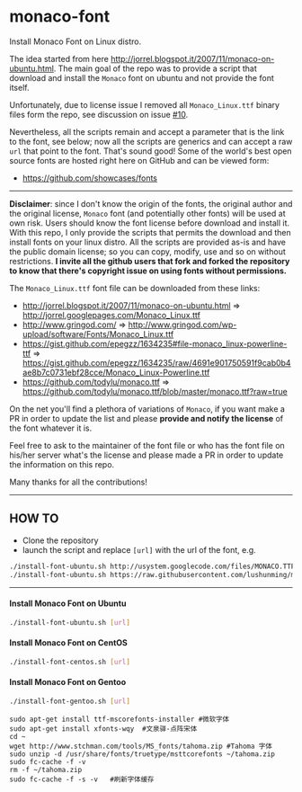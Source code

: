 monaco-font
======

Install Monaco Font on Linux distro.

The idea started from here http://jorrel.blogspot.it/2007/11/monaco-on-ubuntu.html.
The main goal of the repo was to provide a script that download and install the `Monaco` font on ubuntu and not provide the font itself.

Unfortunately, due to license issue I removed all `Monaco_Linux.ttf` binary files form the repo, see discussion on issue [#10](https://github.com/cstrap/monaco-font/issues/10).

Nevertheless, all the scripts remain and accept a parameter that is the link to the font, see below; now all the scripts are generics and can accept a raw `url` that point to the font.
That's sound good! Some of the world's best open source fonts are hosted right here on GitHub and can be viewed form:
* https://github.com/showcases/fonts

---

**Disclaimer**: since I don't know the origin of the fonts, the original author and the original license, `Monaco` font (and potentially other fonts) will be used at own risk. Users should know the font license before download and install it. With this repo, I only provide the scripts that permits the download and then install fonts on your linux distro. All the scripts are provided as-is and have the public domain license; so you can copy, modify, use and so on without restrictions. 
**I invite all the github users that fork and forked the repository to know that there's copyright issue on using fonts without permissions.**

The `Monaco_Linux.ttf` font file can be downloaded from these links: 

* http://jorrel.blogspot.it/2007/11/monaco-on-ubuntu.html => http://jorrel.googlepages.com/Monaco_Linux.ttf
* http://www.gringod.com/ => http://www.gringod.com/wp-upload/software/Fonts/Monaco_Linux.ttf
* https://gist.github.com/epegzz/1634235#file-monaco_linux-powerline-ttf => https://gist.github.com/epegzz/1634235/raw/4691e901750591f9cab0b4ae8b7c0731ebf28cce/Monaco_Linux-Powerline.ttf
* https://github.com/todylu/monaco.ttf => https://github.com/todylu/monaco.ttf/blob/master/monaco.ttf?raw=true

On the net you'll find a plethora of variations of `Monaco`, if you want make a PR in order to update the list and please **provide and notify the license** of the font whatever it is.

Feel free to ask to the maintainer of the font file or who has the font file on his/her server what's the license and please made a PR in order to update the information on this repo. 

Many thanks for all the contributions!

---

## HOW TO

* Clone the repository
* launch the script and replace `[url]` with the url of the font, e.g. 

``` bash
./install-font-ubuntu.sh http://usystem.googlecode.com/files/MONACO.TTF
./install-font-ubuntu.sh https://raw.githubusercontent.com/lushunming/monaco-font/master/fonts/Consolas/consolab.ttf
```

---
#### Install Monaco Font on Ubuntu

```bash
./install-font-ubuntu.sh [url]
```

#### Install Monaco Font on CentOS

```bash
./install-font-centos.sh [url]
```

#### Install Monaco Font on Gentoo

```bash
./install-font-gentoo.sh [url]
```

```
sudo apt-get install ttf-mscorefonts-installer #微软字体  
sudo apt-get install xfonts-wqy  #文泉驿-点阵宋体  
cd ~  
wget http://www.stchman.com/tools/MS_fonts/tahoma.zip #Tahoma 字体  
sudo unzip -d /usr/share/fonts/truetype/msttcorefonts ~/tahoma.zip  
sudo fc-cache -f -v  
rm -f ~/tahoma.zip  
sudo fc-cache -f -s -v   #刷新字体缓存  
```
